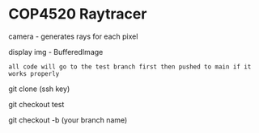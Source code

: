 # COP4520 Raytracer 

camera - generates rays for each pixel 

display img - BufferedImage 

``all code will go to the test branch first then pushed to main if it works properly``

git clone (ssh key)

git checkout test 

git checkout -b (your branch name)
